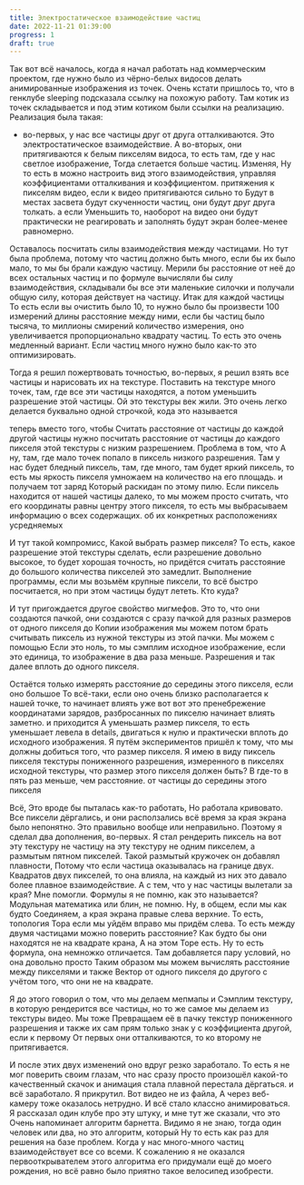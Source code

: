 ```yaml
---
title: Электростатическое взаимодействие частиц
date: 2022-11-21 01:39:00
progress: 1
draft: true
---
```


Так вот всё началось, когда я начал работать над коммерческим проектом, где нужно было из чёрно-белых видосов делать анимированные изображения из точек. Очень кстати пришлось то, что в генклубе sleeping подсказала ссылку на похожую работу. Там котик из точек складывается и под этим котиком были ссылки на реализацию. Реализация была такая:
- во-первых, у нас все частицы друг от друга отталкиваются. Это электростатическое взаимодействие. А во-вторых, они притягиваются к белым пикселям видоса, то есть там, где у нас светлое изображение, Тогда слетается больше частиц. Изменяя, Ну то есть в можно настроить вид этого взаимодействия, управляя коэффициентами отталкивания и коэффициентом. притяжения к пикселям видео, если к видео притягиваются сильно то Будут в местах засвета будут скученности частиц, они будут друг друга толкать. а если Уменьшить то, наоборот на видео они будут практически не реагировать и заполнять будут экран более-менее равномерно.

 Оставалось посчитать силы взаимодействия между частицами. Но тут была проблема, потому что частиц должно быть много, если бы их было мало, то мы бы брали каждую частицу. Мерили бы расстояние от неё до всех остальных частиц и по формуле вычисляли бы силу взаимодействия, складывали бы все эти маленькие силочки и получали общую силу, которая действует на частицу. Итак для каждой частицы То есть если вы очистить было 10, то нужно было бы произвести 100 измерений длины расстояние между ними, если бы частиц было тысяча, то миллионы смирений количество измерения, оно увеличивается пропорционально квадрату частиц. То есть это очень медленный вариант. Если частиц много нужно было как-то это оптимизировать.

 Тогда я решил пожертвовать точностью, во-первых, я решил взять все частицы и нарисовать их на текстуре. Поставить на текстуре много точек, там, где все эти частицы находятся, а потом уменьшить разрешение этой частицы. Ой это текстуры век жили. Это очень легко делается буквально одной строчкой, кода это называется

 теперь вместо того, чтобы Считать расстояние от частицы до каждой другой частицы нужно посчитать расстояние от частицы до каждого пикселя этой текстуры с низким разрешением. Проблема в том, что А ну, там, где мало точек попало в пиксель низкого разрешения. Там у нас будет бледный пиксель, там, где много, там будет яркий пиксель, то есть мы яркость пикселя умножаем на количество на его площадь. и получаем тот заряд Который раскидан по этому пилю. Если пиксель находится от нашей частицы далеко, то мы можем просто считать, что его координаты равны центру этого пикселя, то есть мы выбрасываем информацию о всех содержащих. об их конкретных расположениях усредняемых

 И тут такой компромисс, Какой выбрать размер пикселя? То есть, какое разрешение этой текстуры сделать, если разрешение довольно высокое, то будет хорошая точность, но придётся считать расстояние до большого количества пикселей это замедлит. Выполнение программы, если мы возьмём крупные пиксели, то всё быстро посчитается, но при этом частицы будут лететь. Кто куда?

 И тут пригождается другое свойство мигмефов. Это то, что они создаются пачкой, они создаются с сразу пачкой для разных размеров от одного пикселя до Копии изображения мы можем потом брать считывать пиксель из нужной текстуры из этой пачки. Мы можем с помощью Если это ноль, то мы сэмплим исходное изображение, если это единица, то изображение в два раза меньше. Разрешения и так далее вплоть до одного пикселя.

 Остаётся только измерять расстояние до середины этого пикселя, если оно большое То всё-таки, если оно очень близко располагается к нашей точке, то начинает влиять уже вот вот это пренебрежение координатами зарядов, разбросанных по пикселю начинает влиять заметно. и приходится А уменьшать размер пикселя, то есть уменьшает левела в details, двигаться к нулю и практически вплоть до исходного изображения. Я путём экспериментов пришёл к тому, что мы должны добиться того, что размер пикселя. Я имею в виду пиксель пикселя текстуры пониженного разрешения, измеренного в пикселях исходной текстуры, что размер этого пикселя должен быть? В где-то в пять раз меньше, чем расстояние. от частицы до середины этого пикселя

 Всё, Это вроде бы пыталась как-то работать, Но работала кривовато. Все пиксели дёргались, и они расползались всё время за края экрана было непонятно. Это правильно вообще или неправильно. Поэтому я сделал два дополнения, во-первых. Я стал рендерить пиксель на вот эту текстуру не частицу на эту текстуру не одним пикселем, а размытым пятном пикселей. Такой размытый кружочек он добавлял плавности, Потому что если частица оказывалась на границе двух. Квадратов двух пикселей, то она влияла, на каждый из них это давало более плавное взаимодействие. А с тем, что у нас частицы вылетали за края? Мне помогли. Формулы я не помню, как это называется? Модульная математика или блин, не помню. Ну, в общем, если мы как будто Соединяем, а края экрана правые слева верхние. То есть, топология Тора если мы уйдём вправо мы придём слева. То есть между двумя частицами можно поверить расстояние? Как будто бы они находятся не на квадрате крана, А на этом Торе есть. Ну то есть формула, она немножко отличается. Там добавляется пару условий, но она довольно просто Таким образом мы можем вычислять расстояние между пикселями и также Вектор от одного пикселя до другого с учётом того, что они не на квадрате.

 Я до этого говорил о том, что мы делаем мепмапы и Сэмплим текстуру, в которую рендерится все частицы, но то же самое мы делаем из текстуры видео. Мы тоже Превращаем её в пачку текстур пониженного разрешения и также их сам прям только знак у с коэффициента другой, если к первому От первых они отталкиваются, то ко второму не притягивается.

 И после этих двух изменений оно вдруг резко заработало. То есть я не мог поверить своим глазам, что нас сразу просто произошёл какой-то качественный скачок и анимация стала плавной перестала дёргаться. и всё заработало. Я прикрутил. Вот видео не из файла, А через веб-камеру тоже оказалось нетрудно. И всё стало классно анимироваться. Я рассказал один клубе про эту штуку, и мне тут же сказали, что это Очень напоминает алгоритм барнетта. Видимо я не знаю, тогда один человек или два, но это алгоритм, который Ну то есть как раз для решения на базе проблем. Когда у нас много-много частиц взаимодействует все со всеми. К сожалению я не оказался первооткрывателем этого алгоритма его придумали ещё до моего рождения, но всё равно было приятно такое велосипед изобрести.


